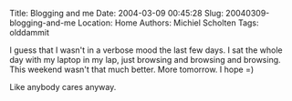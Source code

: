 Title: Blogging and me
Date: 2004-03-09 00:45:28
Slug: 20040309-blogging-and-me
Location: Home
Authors: Michiel Scholten
Tags: olddammit

<p>I guess that I wasn't in a verbose mood the last few days. I sat the whole day with my laptop in my lap, just browsing and browsing and browsing. This weekend wasn't that much better. More tomorrow. I hope =)</p>
<p>Like anybody cares anyway.</p>